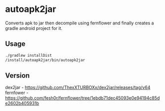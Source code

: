 # autoapk2jar

Converts apk to jar then decompile using fernflower and finally creates a gradle android project for it.

## Usage
```bash
./gradlew installDist
/install/autoapk2jar/bin/autoapk2jar
```

## Version
dex2jar - https://github.com/ThexXTURBOXx/dex2jar/releases/tag/v64  
fernfower - https://github.com/fesh0r/fernflower/tree/1ebdb71dec45093e0e94194c85de2602b405931b  
